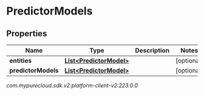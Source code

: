 # PredictorModels


## Properties

| Name | Type | Description | Notes |
| ------------ | ------------- | ------------- | ------------- |
| **entities** | [**List&lt;PredictorModel&gt;**](PredictorModel) |  |  [optional] |
| **predictorModels** | [**List&lt;PredictorModel&gt;**](PredictorModel) |  |  [optional] |




_com.mypurecloud.sdk.v2:platform-client-v2:223.0.0_
